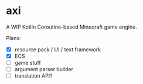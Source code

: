 # axi

A WIP Kotlin Coroutine-based Minecraft game engine.

Plans:
- [x] resource pack / UI / text framework
- [x] ECS
- [ ] game stuff
- [ ] argument parser builder
- [ ] translation API?
